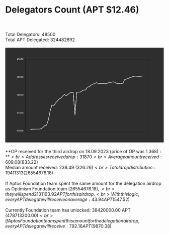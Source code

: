 # Delegators Count (APT $12.46)<br><br>
Total Delegators: 48500<br>
Total APT Delegated: 324482692<br><br>
![Delegators Plot](delegators_plot.png)<br><br>
**OP received for the third airdrop on 18.09.2023 (price of OP was $1.368):**<br>
Addresses received drop: 31870<br>
Average amount received: 609.08 ($833.22)<br>
Median amount received: 238.49 ($326.26)<br>
Total drop distribution: 19411313 ($26554676.18)<br><br>
If Aptos Foundation team spent the same amount for the delegation airdrop as Optimism Foundation team ($26554676.18),<br>
they will spend 2131193.92 APT for this airdrop.<br>
With this logic, every APT delegate will receive on average: 43.94 APT ($547.52)<br><br>
Currently Foundation team has unlocked: 38420000.00 APT ($478713200.00)<br>
If Aptos Foundation team spent this amount for the delegation airdrop, every APT delegate will receive : 792.16 APT ($9870.38)<br>
